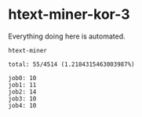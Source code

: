 # htext-miner-kor-3

Everything doing here is automated.

```
htext-miner

total: 55/4514 (1.2184315463003987%)

job0: 10
job1: 11
job2: 14
job3: 10
job4: 10
```